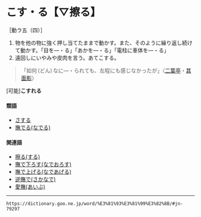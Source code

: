 # こす・る【▽擦る】

［動ラ五（四）］
1. 物を他の物に強く押し当てたままで動かす。また、そのように繰り返し続けて動かす。「目を―・る」「あかを―・る」「電柱に車体を―・る」
2. 遠回しにいやみや皮肉を言う。あてこする。    
>「如何 (どん) なに―・られても、左程にも感じなかったが」〈[二葉亭](https://dictionary.goo.ne.jp/word/person/%E4%BA%8C%E8%91%89%E4%BA%AD%E5%9B%9B%E8%BF%B7/#jn-193187)・[其面影](https://dictionary.goo.ne.jp/word/%E5%85%B6%E9%9D%A2%E5%BD%B1/#jn-131125)〉
        

\[可能\]**こすれる**

#### 類語

-   [さする](https://dictionary.goo.ne.jp/word/%E6%91%A9%E3%82%8B/#jn-88074)
-   [撫でる(なでる)](https://dictionary.goo.ne.jp/word/%E6%92%AB%E3%81%A7%E3%82%8B/#jn-164363)

#### 関連語

-   [擦る(する)](https://dictionary.goo.ne.jp/word/%E6%93%A6%E3%82%8B_%28%E3%81%99%E3%82%8B%29/#jn-120520)
-   [撫で下ろす(なでおろす)](https://dictionary.goo.ne.jp/word/%E6%92%AB%E3%81%A7%E4%B8%8B%E3%82%8D%E3%81%99/#jn-164344)
-   [撫で上げる(なであげる)](https://dictionary.goo.ne.jp/word/%E6%92%AB%E3%81%A7%E4%B8%8A%E3%81%92%E3%82%8B/#jn-164341)
-   [逆撫で(さかなで)](https://dictionary.goo.ne.jp/word/%E9%80%86%E6%92%AB%E3%81%A7/#jn-86443)
-   [愛撫(あいぶ)](https://dictionary.goo.ne.jp/word/%E6%84%9B%E6%92%AB/#jn-1285)

---
`https://dictionary.goo.ne.jp/word/%E3%81%93%E3%81%99%E3%82%8B/#jn-79297`